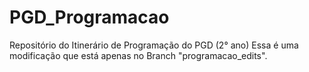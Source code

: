 # PGD_Programacao
Repositório do Itinerário de Programação do PGD (2° ano)
Essa é uma modificação que está apenas no Branch "programacao_edits". 
